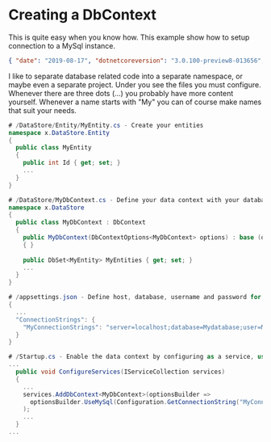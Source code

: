 # Creating a DbContext
This is quite easy when you know how. This example show how to setup connection to a MySql instance.

```json
{ "date": "2019-08-17", "dotnetcoreversion": "3.0.100-preview8-013656", "os": "Windows 10 Pro 1903 - 18362.295" }
```

I like to separate database related code into a separate namespace, or maybe even a separate project.
Under you see the files you must configure. Whenever there are three dots (...) you probably have more content yourself. Whenever a name starts with "My" you can of course make names that suit your needs.

```cs
# /DataStore/Entity/MyEntity.cs - Create your entities
namespace x.DataStore.Entity
{
  public class MyEntity
  {
    public int Id { get; set; }
    ...
  }
}

# /DataStore/MyDbContext.cs - Define your data context with your database entities
namespace x.DataStore
{
  public class MyDbContext : DbContext
  {
    public MyDbContext(DbContextOptions<MyDbContext> options) : base (options)
    { }
    
    public DbSet<MyEntity> MyEntities { get; set; }
    ...
  }
}

# /appsettings.json - Define host, database, username and password for your database instance
{
  ...
  "ConnectionStrings": {
    "MyConnectionStrings": "server=localhost;database=Mydatabase;user=Myuser;password=Mypassword"
  }
}

# /Startup.cs - Enable the data context by configuring as a service, using appsettings.
...
  public void ConfigureServices(IServiceCollection services)
  {
    ...
    services.AddDbContext<MyDbContext>(optionsBuilder =>
      optionsBuilder.UseMySql(Configuration.GetConnectionString("MyConnectionString"))
    );
    ...
  }
...
```
